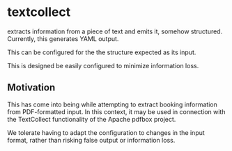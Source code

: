 # textcollect
extracts information from a piece of text and emits it,
somehow structured. Currently, this generates YAML output.

This can be configured for the the structure expected
as its input.

This is designed be easily configured to minimize
information loss.

## Motivation
This has come into being while attempting to extract
booking information from PDF-formatted input. In this
context, it may be used in connection with the
TextCollect functionality of the Apache pdfbox project.

We tolerate having to adapt the configuration to changes
in the input format, rather than risking false output
or information loss.
